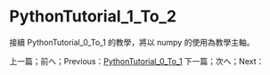 # PythonTutorial_1_To_2
接續 PythonTutorial_0_To_1 的教學，將以 numpy 的使用為教學主軸。

上一篇；前へ；Previous：[PythonTutorial_0_To_1](https://github.com/j32u4ukh/PythonTutorial_0_To_1)
下一篇；次へ；Next：
